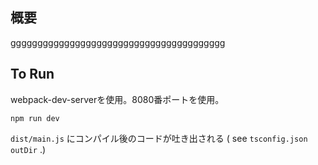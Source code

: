## 概要
gggggggggggggggggggggggggggggggggggggggg


## To Run

webpack-dev-serverを使用。8080番ポートを使用。

```
npm run dev
```

`dist/main.js` にコンパイル後のコードが吐き出される ( see `tsconfig.json outDir` .)
